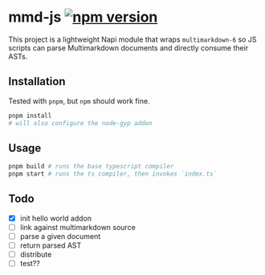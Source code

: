 # mmd-js [![npm version](https://badge.fury.io/js/mmd-js.svg)](https://badge.fury.io/js/mmd-js)

This project is a lightweight Napi module that wraps `multimarkdown-6` so
JS scripts can parse Multimarkdown documents and directly consume their ASTs.

## Installation

Tested with `pnpm`, but `npm` should work fine.

```bash
pnpm install
# will also configure the node-gyp addon
```

## Usage

```bash
pnpm build # runs the base typescript compiler
pnpm start # runs the ts compiler, then invokes `index.ts`
```

## Todo

- [x] init hello world addon
- [ ] link against multimarkdown source
- [ ] parse a given document
- [ ] return parsed AST
- [ ] distribute
- [ ] test??
